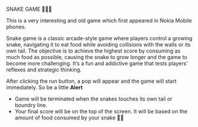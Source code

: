 SNAKE GAME 🐍🐍🐍

This is a very interesting and old game which first appeared in Nokia Mobile phones.

Snake game is a classic arcade-style game where players control a growing snake, navigating it to eat food while avoiding collisions with the walls or its own tail. 
The objective is to achieve the highest score by consuming as much food as possible, causing the snake to grow longer and the game to become more challenging. 
It’s a fun and addictive game that tests players’ reflexes and strategic thinking.

After clicking the run button, a pop will appear and the game will start immediately. So be a little <strong>Alert</strong>
- Game will be terminated when the snakes touches its own tail or boundry line.
- Your final score will be on the top of the screen. It will be based on the amount of food consumed by your snake 🐍🐍

